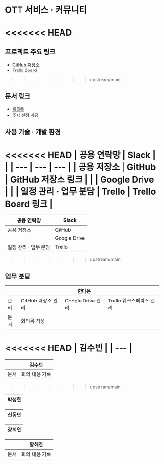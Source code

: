 # OTT 서비스 · 커뮤니티

<<<<<<< HEAD
=======
## 프로젝트 주요 링크

- [GitHub 저장소](https://github.com/RayJun-M/KH_Final-Project.git)
- [Trello Board](https://trello.com/b/WMTTQiF6/khfinal-project)

>>>>>>> upstream/main
## 문서 링크

- [회의록](https://github.com/RayJun-M/KH_Final-Project/tree/main/Document/Minutes)
- [주제 선정 과정](https://github.com/RayJun-M/KH_Final-Project/tree/main/Document/Plan-Subject)

## 사용 기술 · 개발 환경

<<<<<<< HEAD
| 공용 연락망 | Slack |  |
| --- | --- | --- |
| 공용 저장소 | GitHub | GitHub 저장소 링크 |
|  | Google Drive |  |
| 일정 관리 · 업무 분담 | Trello | Trello Board 링크 |
=======
| 공용 연락망 | Slack |
| --- | --- |
| 공용 저장소 | GitHub |
|  | Google Drive |
| 일정 관리 · 업무 분담 | Trello |
>>>>>>> upstream/main

## 업무 분담

|  |  | 한다은 |  |
| --- | --- | --- | --- |
| 관리 | GitHub 저장소 관리 | Google Drive 관리 | Trello 워크스페이스 관리 |
| 문서 | 회의록 작성 |  |  |

<<<<<<< HEAD
| 김수빈 |
| --- |
=======
|  | 김수빈 |
| --- | --- |
| 문서 | 회의 내용 기록 |
>>>>>>> upstream/main

| 박성현 |
| --- |

| 신동민 |
| --- |

| 장희연 |
| --- |

|  | 황혜진 |
| --- | --- |
| 문서 | 회의 내용 기록 |